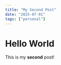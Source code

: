 ```yaml
---
title: "My Second Post"
date: "2025-07-01"
tags: ["personal"]
---
```


# Hello World

This is my **second** post!

